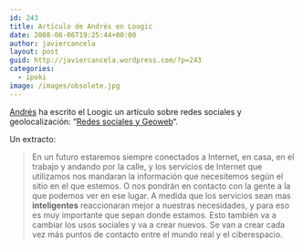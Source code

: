 ```yaml
---
id: 243
title: Artículo de Andrés en Loogic
date: 2008-06-06T19:25:44+00:00
author: javiercancela
layout: post
guid: http://javiercancela.wordpress.com/?p=243
categories:
  - ipoki
image: /images/obsolete.jpg
---
```

[Andrés](http://blogs.ipoki.com/andres/ "The Ipoki kitchen") ha escrito el Loogic un artículo sobre redes sociales y geolocalización: &#8220;[Redes sociales y Geoweb](http://loogic.com/redes-sociales-y-geoweb/)&#8220;.

Un extracto:

> En un futuro estaremos siempre conectados a Internet, en casa, en el trabajo y andando por la calle, y los servicios de Internet que utilizamos nos mandaran la información que necesitemos según el sitio en el que estemos. O nos pondrán en contacto con la gente a la que podemos ver en ese lugar. A medida que los servicios sean mas **inteligentes** reaccionaran mejor a nuestras necesidades, y para eso es muy importante que sepan donde estamos. Esto también va a cambiar los usos sociales y va a crear nuevos. Se van a crear cada vez más puntos de contacto entre el mundo real y el ciberespacio.
